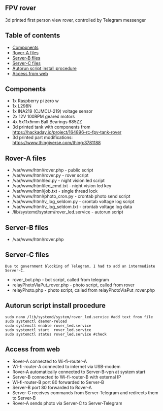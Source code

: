 ## FPV rover
3d printed first person view rover, controlled by Telegram messenger

## Table of contents
* [Components](#components)
* [Rover-A files](#rover-a-files)
* [Server-B files](#server-b-files)
* [Server-C files](#server-c-files)
* [Autorun script install procedure](#autorun-script-install-procedure)
* [Access from web](#access-from-web)

## Components
* 1x Raspberry pi zero w
* 1x L298N
* 1x INA219 (CJMCU-219) voltage sensor
* 2x 12V 100RPM geared motors
* 4x 5x11x5mm Ball Bearings 685ZZ
* 3d printed tank with components from https://hackaday.io/project/164896-rc-fpv-tank-rover
* 3d printed part modifications: https://www.thingiverse.com/thing:3781188

## Rover-A files
* /var/www/html/rover.php - public script
* /var/www/html/rover.py - rover script
* /var/www/html/led.py - night vision led script
* /var/www/html/led_cmd.txt - night vision led key
* /var/www/html/job.txt - single thread lock
* /var/www/html/photo_cron.py - crontab photo send script
* /var/www/html/v_log_seldom.py - crontab voltage log script
* /var/www/html/v_log_seldom.txt - crontab voltage log data
* /lib/systemd/system/rover_led.service - autorun script

## Server-B files
* /var/www/html/rover.php

## Server-C files
```
Due to government blocking of Telegram, I had to add an intermediate Server-C.
```
* rover_bot.php - bot script, called from telegram
* relayPhotoViaPut_rover.php - photo script, called from rover
* relayPhoto.php - photo script, called from relayPhotoViaPut_rover.php

## Autorun script install procedure
```
sudo nano /lib/systemd/system/rover_led.service #add text from file
sudo systemctl daemon-reload
sudo systemctl enable rover_led.service
sudo systemctl start  rover_led.service
sudo systemctl status rover_led.service #check
```

## Access from web
* Rover-A connected to Wi-fi-router-A
* Wi-fi-router-A connected to internet via USB-modem
* Rover-A automatically connected to Server-B-vpn at system start
* Server-B connected to Wi-fi-router-B with external IP
* Wi-fi-router-B port 80 forwarded to Server-B
* Server-B port 80 forwarded to Rover-A
* Server-C receives commands from Server-Telegram and redirects them to Server-B
* Rover-A sends photo via Server-C to Server-Telegram
